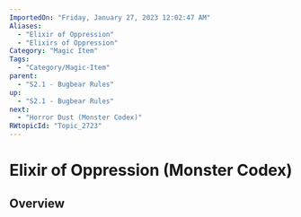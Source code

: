 ```yaml
---
ImportedOn: "Friday, January 27, 2023 12:02:47 AM"
Aliases:
  - "Elixir of Oppression"
  - "Elixirs of Oppression"
Category: "Magic Item"
Tags:
  - "Category/Magic-Item"
parent:
  - "S2.1 - Bugbear Rules"
up:
  - "S2.1 - Bugbear Rules"
next:
  - "Horror Dust (Monster Codex)"
RWtopicId: "Topic_2723"
---
```

# Elixir of Oppression (Monster Codex)
## Overview
